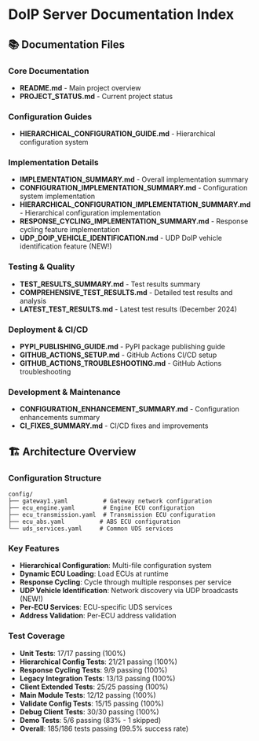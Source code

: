 # DoIP Server Documentation Index

## 📚 Documentation Files

### Core Documentation
- **README.md** - Main project overview
- **PROJECT_STATUS.md** - Current project status

### Configuration Guides
- **HIERARCHICAL_CONFIGURATION_GUIDE.md** - Hierarchical configuration system

### Implementation Details
- **IMPLEMENTATION_SUMMARY.md** - Overall implementation summary
- **CONFIGURATION_IMPLEMENTATION_SUMMARY.md** - Configuration system implementation
- **HIERARCHICAL_CONFIGURATION_IMPLEMENTATION_SUMMARY.md** - Hierarchical configuration implementation
- **RESPONSE_CYCLING_IMPLEMENTATION_SUMMARY.md** - Response cycling feature implementation
- **UDP_DOIP_VEHICLE_IDENTIFICATION.md** - UDP DoIP vehicle identification feature (NEW!)

### Testing & Quality
- **TEST_RESULTS_SUMMARY.md** - Test results summary
- **COMPREHENSIVE_TEST_RESULTS.md** - Detailed test results and analysis
- **LATEST_TEST_RESULTS.md** - Latest test results (December 2024)

### Deployment & CI/CD
- **PYPI_PUBLISHING_GUIDE.md** - PyPI package publishing guide
- **GITHUB_ACTIONS_SETUP.md** - GitHub Actions CI/CD setup
- **GITHUB_ACTIONS_TROUBLESHOOTING.md** - GitHub Actions troubleshooting

### Development & Maintenance
- **CONFIGURATION_ENHANCEMENT_SUMMARY.md** - Configuration enhancements summary
- **CI_FIXES_SUMMARY.md** - CI/CD fixes and improvements

## 🏗️ Architecture Overview

### Configuration Structure
```
config/
├── gateway1.yaml          # Gateway network configuration
├── ecu_engine.yaml        # Engine ECU configuration
├── ecu_transmission.yaml  # Transmission ECU configuration
├── ecu_abs.yaml          # ABS ECU configuration
└── uds_services.yaml     # Common UDS services
```

### Key Features
- **Hierarchical Configuration**: Multi-file configuration system
- **Dynamic ECU Loading**: Load ECUs at runtime
- **Response Cycling**: Cycle through multiple responses per service
- **UDP Vehicle Identification**: Network discovery via UDP broadcasts (NEW!)
- **Per-ECU Services**: ECU-specific UDS services
- **Address Validation**: Per-ECU address validation

### Test Coverage
- **Unit Tests**: 17/17 passing (100%)
- **Hierarchical Config Tests**: 21/21 passing (100%)
- **Response Cycling Tests**: 9/9 passing (100%)
- **Legacy Integration Tests**: 13/13 passing (100%)
- **Client Extended Tests**: 25/25 passing (100%)
- **Main Module Tests**: 12/12 passing (100%)
- **Validate Config Tests**: 15/15 passing (100%)
- **Debug Client Tests**: 30/30 passing (100%)
- **Demo Tests**: 5/6 passing (83% - 1 skipped)
- **Overall**: 185/186 tests passing (99.5% success rate)
